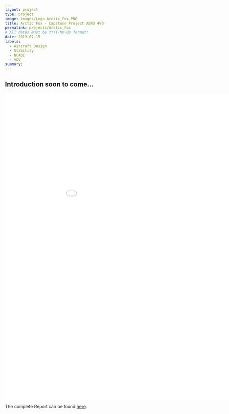 ```yaml
---
layout: project
type: project
image: images/Logo_Arctic_Fox.PNG
title: Arctic Fox - Capstone Project AERO 490
permalink: projects/Arctic_Fox
# All dates must be YYYY-MM-DD format!
date: 2019-07-15
labels:
  - Aircraft Design
  - Stability
  - NCADE
  - V&V
summary: 
---
```


## Introduction soon to come...
<embed src="../downloads/Capstone-report.pdf" type="application/pdf" width="1000px%" height="1000px">
<p>The complete Report can be found <a href="../downloads/Capstone-report.pdf">here</a>.</p>
